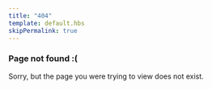 ```yaml
---
title: "404"
template: default.hbs
skipPermalink: true
---
```


### Page not found :(
Sorry, but the page you were trying to view does not exist.